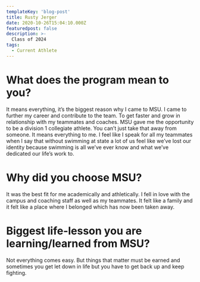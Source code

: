 ```yaml
---
templateKey: 'blog-post'
title: Rusty Jerger
date: 2020-10-26T15:04:10.000Z
featuredpost: false
description: >-
  Class of 2024
tags:
  - Current Athlete
---
```


# What does the program mean to you?
It means everything, it’s the biggest reason why I came to MSU. I came to further my career and contribute to the team. To get faster and grow in relationship with my teammates and coaches. MSU gave me the opportunity to be a division 1 collegiate athlete. You can’t just take that away from someone. It means everything to me. I feel like I speak for all my teammates when I say that without swimming at state a lot of us feel like we’ve lost our identity because swimming is all we’ve ever know and what we’ve dedicated our life’s work to.


# Why did you choose MSU?
It was the best fit for me academically and athletically. I fell in love with the campus and coaching staff as well as my teammates. It felt like a family and it felt like a place where I belonged which has now been taken away.

# Biggest life-lesson you are learning/learned from MSU?

Not everything comes easy. But things that matter must be earned and sometimes you get let down in life but you have to get back up and keep fighting.